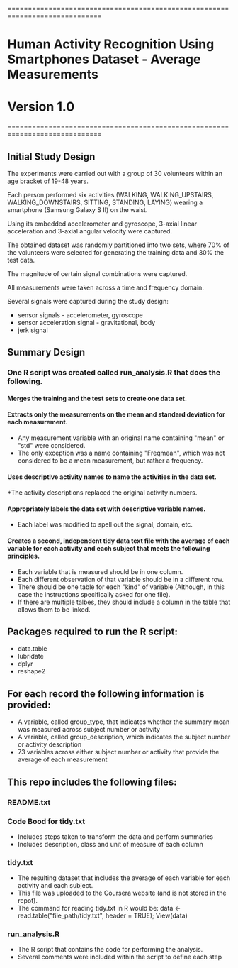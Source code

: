 =============================================================================
# Human Activity Recognition Using Smartphones Dataset - Average Measurements
# Version 1.0
=============================================================================

## Initial Study Design
The experiments were carried out with a group of 30 volunteers within an age bracket of 19-48 years.  

 
Each person performed six activities (WALKING, WALKING_UPSTAIRS, WALKING_DOWNSTAIRS, SITTING, STANDING, LAYING) wearing a smartphone (Samsung Galaxy S II) on the waist.  

  
Using its embedded accelerometer and gyroscope, 3-axial linear acceleration and 3-axial angular velocity were captured.  

  
The obtained dataset was randomly partitioned into two sets, where 70% of the volunteers were selected for generating the training data and 30% the test data.  


The magnitude of certain signal combinations were captured. 


All measurements were taken across a time and frequency domain.  


Several signals were captured during the study design:
* sensor signals - accelerometer, gyroscope
* sensor acceleration signal - gravitational, body
* jerk signal  
  
## Summary Design
### One R script was created called run_analysis.R that does the following.
#### Merges the training and the test sets to create one data set.
#### Extracts only the measurements on the mean and standard deviation for each measurement.
* Any measurement variable with an original name containing "mean" or "std" were considered.
* The only exception was a name containing "Freqmean", which was not considered to be a mean measurement, but rather a frequency.
#### Uses descriptive activity names to name the activities in the data set.
*The activity descriptions replaced the original activity numbers.
#### Appropriately labels the data set with descriptive variable names.
* Each label was modified to spell out the signal, domain, etc.  
#### Creates a second, independent tidy data text file with the average of each variable for each activity and each subject that meets the following principles.
* Each variable that is measured should be in one column.
* Each different observation of that variable should be in a different row.
* There should be one table for each "kind" of variable (Although, in this case the instructions specifically asked for one file).
* If there are multiple talbes, they should include a column in the table that allows them to be linked.

## Packages required to run the R script:
* data.table
* lubridate
* dplyr
* reshape2

## For each record the following information is provided:

* A variable, called group_type, that indicates whether the summary mean was measured across subject number or activity
* A variable, called group_description, which indicates the subject number or activity description
* 73 variables across either subject number or activity that provide the average of each measurement

## This repo includes the following files:

### README.txt

### Code Bood for tidy.txt
* Includes steps taken to transform the data and perform summaries
* Includes description, class and unit of measure of each column

### tidy.txt
* The resulting dataset that includes the average of each variable for each activity and each subject.
* This file was uploaded to the Coursera website (and is not stored in the repot).
* The command for reading tidy.txt in R would be: data <- read.table("file_path/tidy.txt", header = TRUE); View(data)

### run_analysis.R
* The R script that contains the code for performing the analysis.  
* Several comments were included within the script to define each step



